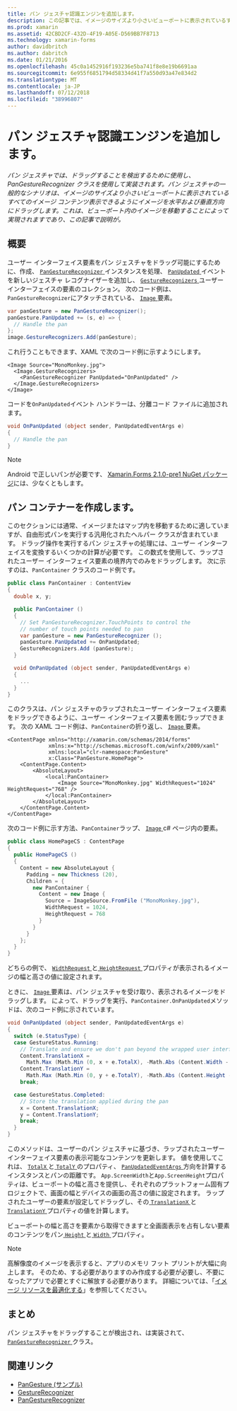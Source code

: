 ```yaml
---
title: パン ジェスチャ認識エンジンを追加します。
description: この記事では、イメージのサイズより小さいビューポートに表示されているすべてのイメージ コンテンツ表示できるように、水平方向にパン ジェスチャを使用して、イメージを垂直方向にドラッグする方法が説明します。
ms.prod: xamarin
ms.assetid: 42CBD2CF-432D-4F19-A05E-D569BB7F8713
ms.technology: xamarin-forms
author: davidbritch
ms.author: dabritch
ms.date: 01/21/2016
ms.openlocfilehash: 45c0a1452916f193236e5ba741f8e8e19b6691aa
ms.sourcegitcommit: 6e955f6851794d58334d41f7a550d93a47e834d2
ms.translationtype: MT
ms.contentlocale: ja-JP
ms.lasthandoff: 07/12/2018
ms.locfileid: "38996807"
---
```

# <a name="adding-a-pan-gesture-recognizer"></a>パン ジェスチャ認識エンジンを追加します。

_パン ジェスチャでは、ドラッグすることを検出するために使用し、PanGestureRecognizer クラスを使用して実装されます。パン ジェスチャの一般的なシナリオは、イメージのサイズより小さいビューポートに表示されているすべてのイメージ コンテンツ表示できるようにイメージを水平および垂直方向にドラッグします。これは、ビューポート内のイメージを移動することによって実現されますであり、この記事で説明が。_

## <a name="overview"></a>概要

ユーザー インターフェイス要素をパン ジェスチャをドラッグ可能にするために、作成、 [ `PanGestureRecognizer` ](xref:Xamarin.Forms.PanGestureRecognizer)インスタンスを処理、 [ `PanUpdated` ](xref:Xamarin.Forms.PanGestureRecognizer.PanUpdated)イベントを新しいジェスチャ レコグナイザーを追加し、 [`GestureRecognizers` ](xref:Xamarin.Forms.View.GestureRecognizers)ユーザー インターフェイスの要素のコレクション。 次のコード例は、`PanGestureRecognizer`にアタッチされている、 [ `Image` ](xref:Xamarin.Forms.Image)要素。

```csharp
var panGesture = new PanGestureRecognizer();
panGesture.PanUpdated += (s, e) => {
  // Handle the pan
};
image.GestureRecognizers.Add(panGesture);
```

これ行うこともできます、XAML で次のコード例に示すようにします。

```xaml
<Image Source="MonoMonkey.jpg">
  <Image.GestureRecognizers>
    <PanGestureRecognizer PanUpdated="OnPanUpdated" />
  </Image.GestureRecognizers>
</Image>
```

コードを`OnPanUpdated`イベント ハンドラーは、分離コード ファイルに追加されます。

```csharp
void OnPanUpdated (object sender, PanUpdatedEventArgs e)
{
  // Handle the pan
}
```

> [!NOTE]
> Android で正しいパンが必要です、 [Xamarin.Forms 2.1.0-pre1 NuGet パッケージ](https://www.nuget.org/packages/Xamarin.Forms/2.1.0.6501-pre1)には、少なくともします。

## <a name="creating-a-pan-container"></a>パン コンテナーを作成します。

このセクションには通常、イメージまたはマップ内を移動するために適していますが、自由形式パンを実行する汎用化されたヘルパー クラスが含まれています。 ドラッグ操作を実行するパン ジェスチャの処理には、ユーザー インターフェイスを変換するいくつかの計算が必要です。 この数式を使用して、ラップされたユーザー インターフェイス要素の境界内でのみをドラッグします。 次に示すのは、`PanContainer` クラスのコード例です。

```csharp
public class PanContainer : ContentView
{
  double x, y;

  public PanContainer ()
  {
    // Set PanGestureRecognizer.TouchPoints to control the
    // number of touch points needed to pan
    var panGesture = new PanGestureRecognizer ();
    panGesture.PanUpdated += OnPanUpdated;
    GestureRecognizers.Add (panGesture);
  }

  void OnPanUpdated (object sender, PanUpdatedEventArgs e)
  {
    ...
  }
}
```

このクラスは、パン ジェスチャのラップされたユーザー インターフェイス要素をドラッグできるように、ユーザー インターフェイス要素を囲むラップできます。 次の XAML コード例は、`PanContainer`の折り返し、 [ `Image` ](xref:Xamarin.Forms.Image)要素。

```xaml
<ContentPage xmlns="http://xamarin.com/schemas/2014/forms"
             xmlns:x="http://schemas.microsoft.com/winfx/2009/xaml"
             xmlns:local="clr-namespace:PanGesture"
             x:Class="PanGesture.HomePage">
    <ContentPage.Content>
        <AbsoluteLayout>
            <local:PanContainer>
                <Image Source="MonoMonkey.jpg" WidthRequest="1024" HeightRequest="768" />
            </local:PanContainer>
        </AbsoluteLayout>
    </ContentPage.Content>
</ContentPage>
```

次のコード例に示す方法、`PanContainer`ラップ、 [ `Image` ](xref:Xamarin.Forms.Image) c# ページ内の要素。

```csharp
public class HomePageCS : ContentPage
{
  public HomePageCS ()
  {
    Content = new AbsoluteLayout {
      Padding = new Thickness (20),
      Children = {
        new PanContainer {
          Content = new Image {
            Source = ImageSource.FromFile ("MonoMonkey.jpg"),
            WidthRequest = 1024,
            HeightRequest = 768
          }
        }
      }
    };
  }
}
```

どちらの例で、 [ `WidthRequest` ](xref:Xamarin.Forms.VisualElement.WidthRequest)と[ `HeightRequest` ](xref:Xamarin.Forms.VisualElement.HeightRequest)プロパティが表示されるイメージの幅と高さの値に設定されます。

ときに、 [ `Image` ](xref:Xamarin.Forms.Image)要素は、パン ジェスチャを受け取り、表示されるイメージをドラッグします。 によって、ドラッグを実行、`PanContainer.OnPanUpdated`メソッドは、次のコード例に示されています。

```csharp
void OnPanUpdated (object sender, PanUpdatedEventArgs e)
{
  switch (e.StatusType) {
  case GestureStatus.Running:
    // Translate and ensure we don't pan beyond the wrapped user interface element bounds.
    Content.TranslationX =
      Math.Max (Math.Min (0, x + e.TotalX), -Math.Abs (Content.Width - App.ScreenWidth));
    Content.TranslationY =
      Math.Max (Math.Min (0, y + e.TotalY), -Math.Abs (Content.Height - App.ScreenHeight));
    break;

  case GestureStatus.Completed:
    // Store the translation applied during the pan
    x = Content.TranslationX;
    y = Content.TranslationY;
    break;
  }
}
```

このメソッドは、ユーザーのパン ジェスチャに基づき、ラップされたユーザー インターフェイス要素の表示可能なコンテンツを更新します。 値を使用してこれは、 [ `TotalX` ](xref:Xamarin.Forms.PanUpdatedEventArgs.TotalX)と[ `TotalY` ](xref:Xamarin.Forms.PanUpdatedEventArgs.TotalY)のプロパティ、 [ `PanUpdatedEventArgs` ](xref:Xamarin.Forms.PanUpdatedEventArgs)方向を計算するインスタンスとパンの距離です。 `App.ScreenWidth`と`App.ScreenHeight`プロパティは、ビューポートの幅と高さを提供し、それぞれのプラットフォーム固有プロジェクトで、画面の幅とデバイスの画面の高さの値に設定されます。 ラップされたユーザーの要素が設定してドラッグし、その[ `TranslationX` ](xref:Xamarin.Forms.VisualElement.TranslationX)と[ `TranslationY` ](xref:Xamarin.Forms.VisualElement.TranslationY)プロパティの値を計算します。

ビューポートの幅と高さを要素から取得できますと全画面表示を占有しない要素のコンテンツをパン[ `Height` ](xref:Xamarin.Forms.VisualElement.Height)と[ `Width` ](xref:Xamarin.Forms.VisualElement.Width)プロパティ。

> [!NOTE]
> 高解像度のイメージを表示すると、アプリのメモリ フット プリントが大幅に向上します。 そのため、する必要がありますのみ作成する必要が必要し、不要になったアプリで必要とすぐに解放する必要があります。 詳細については、「[イメージ リソースを最適化する](~/xamarin-forms/deploy-test/performance.md#optimizeimages)」を参照してください。

## <a name="summary"></a>まとめ

パン ジェスチャをドラッグすることが検出され、は実装されて、 [ `PanGestureRecognizer` ](xref:Xamarin.Forms.PanGestureRecognizer)クラス。



## <a name="related-links"></a>関連リンク

- [PanGesture (サンプル)](https://developer.xamarin.com/samples/xamarin-forms/WorkingWithGestures/PanGesture/)
- [GestureRecognizer](xref:Xamarin.Forms.GestureRecognizer)
- [PanGestureRecognizer](xref:Xamarin.Forms.PanGestureRecognizer)

